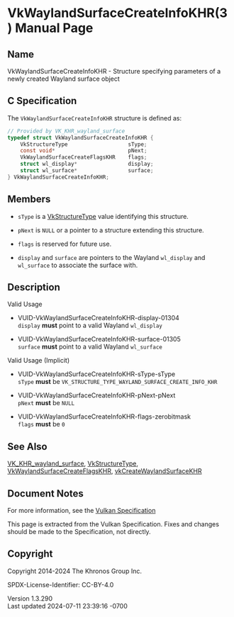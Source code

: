# VkWaylandSurfaceCreateInfoKHR(3) Manual Page

## Name

VkWaylandSurfaceCreateInfoKHR - Structure specifying parameters of a
newly created Wayland surface object



## <a href="#_c_specification" class="anchor"></a>C Specification

The `VkWaylandSurfaceCreateInfoKHR` structure is defined as:

``` c
// Provided by VK_KHR_wayland_surface
typedef struct VkWaylandSurfaceCreateInfoKHR {
    VkStructureType                   sType;
    const void*                       pNext;
    VkWaylandSurfaceCreateFlagsKHR    flags;
    struct wl_display*                display;
    struct wl_surface*                surface;
} VkWaylandSurfaceCreateInfoKHR;
```

## <a href="#_members" class="anchor"></a>Members

- `sType` is a [VkStructureType](https://registry.khronos.org/vulkan/specs/1.3-extensions/man/html/VkStructureType.html) value identifying
  this structure.

- `pNext` is `NULL` or a pointer to a structure extending this
  structure.

- `flags` is reserved for future use.

- `display` and `surface` are pointers to the Wayland `wl_display` and
  `wl_surface` to associate the surface with.

## <a href="#_description" class="anchor"></a>Description

Valid Usage

- <a href="#VUID-VkWaylandSurfaceCreateInfoKHR-display-01304"
  id="VUID-VkWaylandSurfaceCreateInfoKHR-display-01304"></a>
  VUID-VkWaylandSurfaceCreateInfoKHR-display-01304  
  `display` **must** point to a valid Wayland `wl_display`

- <a href="#VUID-VkWaylandSurfaceCreateInfoKHR-surface-01305"
  id="VUID-VkWaylandSurfaceCreateInfoKHR-surface-01305"></a>
  VUID-VkWaylandSurfaceCreateInfoKHR-surface-01305  
  `surface` **must** point to a valid Wayland `wl_surface`

Valid Usage (Implicit)

- <a href="#VUID-VkWaylandSurfaceCreateInfoKHR-sType-sType"
  id="VUID-VkWaylandSurfaceCreateInfoKHR-sType-sType"></a>
  VUID-VkWaylandSurfaceCreateInfoKHR-sType-sType  
  `sType` **must** be
  `VK_STRUCTURE_TYPE_WAYLAND_SURFACE_CREATE_INFO_KHR`

- <a href="#VUID-VkWaylandSurfaceCreateInfoKHR-pNext-pNext"
  id="VUID-VkWaylandSurfaceCreateInfoKHR-pNext-pNext"></a>
  VUID-VkWaylandSurfaceCreateInfoKHR-pNext-pNext  
  `pNext` **must** be `NULL`

- <a href="#VUID-VkWaylandSurfaceCreateInfoKHR-flags-zerobitmask"
  id="VUID-VkWaylandSurfaceCreateInfoKHR-flags-zerobitmask"></a>
  VUID-VkWaylandSurfaceCreateInfoKHR-flags-zerobitmask  
  `flags` **must** be `0`

## <a href="#_see_also" class="anchor"></a>See Also

[VK_KHR_wayland_surface](https://registry.khronos.org/vulkan/specs/1.3-extensions/man/html/VK_KHR_wayland_surface.html),
[VkStructureType](https://registry.khronos.org/vulkan/specs/1.3-extensions/man/html/VkStructureType.html),
[VkWaylandSurfaceCreateFlagsKHR](https://registry.khronos.org/vulkan/specs/1.3-extensions/man/html/VkWaylandSurfaceCreateFlagsKHR.html),
[vkCreateWaylandSurfaceKHR](https://registry.khronos.org/vulkan/specs/1.3-extensions/man/html/vkCreateWaylandSurfaceKHR.html)

## <a href="#_document_notes" class="anchor"></a>Document Notes

For more information, see the <a
href="https://registry.khronos.org/vulkan/specs/1.3-extensions/html/vkspec.html#VkWaylandSurfaceCreateInfoKHR"
target="_blank" rel="noopener">Vulkan Specification</a>

This page is extracted from the Vulkan Specification. Fixes and changes
should be made to the Specification, not directly.

## <a href="#_copyright" class="anchor"></a>Copyright

Copyright 2014-2024 The Khronos Group Inc.

SPDX-License-Identifier: CC-BY-4.0

Version 1.3.290  
Last updated 2024-07-11 23:39:16 -0700
